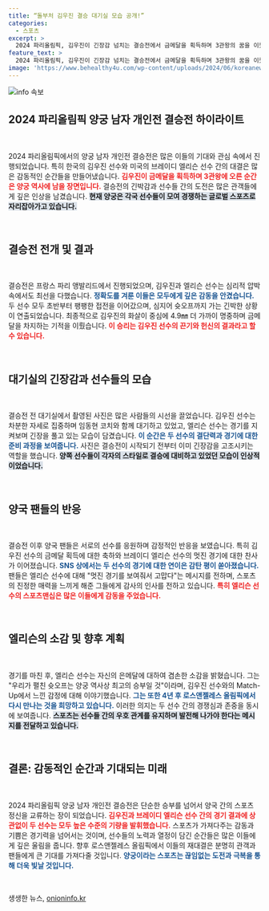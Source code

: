 ```yaml
---
title: “돌부처 김우진 결승 대기실 모습 공개!”
categories:
  - 스포츠
excerpt: >
  2024 파리올림픽, 김우진이 긴장감 넘치는 결승전에서 금메달을 획득하며 3관왕의 꿈을 이뤘다. 대기실에서의 두 선수의 모습이 화제가 된 가운데, 엘리슨은 진정한 스포츠맨십을 보여주며 감동을 전했다.
feature_text: >
  2024 파리올림픽, 김우진이 긴장감 넘치는 결승전에서 금메달을 획득하며 3관왕의 꿈을 이뤘다. 대기실에서의 두 선수의 모습이 화제가 된 가운데, 엘리슨은 진정한 스포츠맨십을 보여주며 감동을 전했다.
image: 'https://www.behealthy4u.com/wp-content/uploads/2024/06/koreanews.jpg'
---
```


<p><img src="https://www.behealthy4u.com/wp-content/uploads/2024/06/koreanews.jpg" alt="info 속보" /></p>

<h2 data-ke-size="size26">2024 파리올림픽 양궁 남자 개인전 결승전 하이라이트</h2>

<p data-ke-size="size16">&nbsp;</p>

<p>2024 파리올림픽에서의 양궁 남자 개인전 결승전은 많은 이들의 기대와 관심 속에서 진행되었습니다. 특히 한국의 김우진 선수와 미국의 브레이디 엘리슨 선수 간의 대결은 많은 감동적인 순간들을 만들어냈습니다. <b><span style="color: #ee2323;">김우진이 금메달을 획득하며 3관왕에 오른 순간은 양궁 역사에 남을 장면입니다.</span></b> 결승전의 긴박감과 선수들 간의 도전은 많은 관객들에게 깊은 인상을 남겼습니다. <b><span style="background-color: #21538527;">현재 양궁은 각국 선수들이 모여 경쟁하는 글로벌 스포츠로 자리잡아가고 있습니다.</span></b> </p>

<p data-ke-size="size16">&nbsp;</p>

<h2 data-ke-size="size26">결승전 전개 및 결과</h2>

<p data-ke-size="size16">&nbsp;</p>

<p>결승전은 프랑스 파리 앵발리드에서 진행되었으며, 김우진과 엘리슨 선수는 심리적 압박 속에서도 최선을 다했습니다. <b><span style="color: #1a5490;">정확도를 겨룬 이들은 모두에게 깊은 감동을 안겼습니다.</span></b> 두 선수 모두 초반부터 팽팽한 접전을 이어갔으며, 심지어 슛오프까지 가는 긴박한 상황이 연출되었습니다. 최종적으로 김우진의 화살이 중심에 4.9㎜ 더 가까이 명중하며 금메달을 차지하는 기적을 이뤘습니다. <b><span style="color: #ee2323;">이 승리는 김우진 선수의 끈기와 헌신의 결과라고 할 수 있습니다.</span></b></p>

<p data-ke-size="size16">&nbsp;</p>

<h2 data-ke-size="size26">대기실의 긴장감과 선수들의 모습</h2>

<p data-ke-size="size16">&nbsp;</p>

<p>결승전 전 대기실에서 촬영된 사진은 많은 사람들의 시선을 끌었습니다. 김우진 선수는 차분한 자세로 집중하며 임동현 코치와 함께 대기하고 있었고, 엘리슨 선수는 경기를 지켜보며 긴장을 풀고 있는 모습이 담겼습니다. <b><span style="color: #1a5490;">이 순간은 두 선수의 결단력과 경기에 대한 준비 과정을 보여줍니다.</span></b> 사진은 결승전이 시작되기 전부터 이미 긴장감을 고조시키는 역할을 했습니다. <b><span style="background-color: #21538527;">양쪽 선수들이 각자의 스타일로 결승에 대비하고 있었던 모습이 인상적이었습니다.</span></b></p>

<p data-ke-size="size16">&nbsp;</p>

<h2 data-ke-size="size26">양국 팬들의 반응</h2>

<p data-ke-size="size16">&nbsp;</p>

<p>결승전 이후 양국 팬들은 서로의 선수를 응원하며 감정적인 반응을 보였습니다. 특히 김우진 선수의 금메달 획득에 대한 축하와 브레이디 엘리슨 선수의 멋진 경기에 대한 찬사가 이어졌습니다. <b><span style="color: #1a5490;">SNS 상에서는 두 선수의 경기에 대한 연이은 감탄 평이 쏟아졌습니다.</span></b> 팬들은 엘리슨 선수에 대해 "멋진 경기를 보여줘서 고맙다"는 메시지를 전하며, 스포츠의 진정한 매력을 느끼게 해준 그들에게 감사의 인사를 전하고 있습니다. <b><span style="color: #ee2323;">특히 엘리슨 선수의 스포츠맨십은 많은 이들에게 감동을 주었습니다.</span></b></p>

<p data-ke-size="size16">&nbsp;</p>

<h2 data-ke-size="size26">엘리슨의 소감 및 향후 계획</h2>

<p data-ke-size="size16">&nbsp;</p>

<p>경기를 마친 후, 엘리슨 선수는 자신의 은메달에 대하여 겸손한 소감을 밝혔습니다. 그는 "우리가 펼친 슛오프는 양궁 역사상 최고의 승부일 것"이라며, 김우진 선수와의 Match-Up에서 느낀 감정에 대해 이야기했습니다. <b><span style="color: #1a5490;">그는 또한 4년 후 로스앤젤레스 올림픽에서 다시 만나는 것을 희망하고 있습니다.</span></b> 이러한 의지는 두 선수 간의 경쟁심과 존중을 동시에 보여줍니다. <b><span style="background-color: #21538527;">스포츠는 선수들 간의 우호 관계를 유지하며 발전해 나가야 한다는 메시지를 전달하고 있습니다.</span></b></p>

<p data-ke-size="size16">&nbsp;</p>

<h2 data-ke-size="size26">결론: 감동적인 순간과 기대되는 미래</h2>

<p data-ke-size="size16">&nbsp;</p>

<p>2024 파리올림픽 양궁 남자 개인전 결승전은 단순한 승부를 넘어서 양국 간의 스포츠 정신을 교류하는 장이 되었습니다. <b><span style="color: #ee2323;">김우진과 브레이디 엘리슨 선수 간의 경기 결과에 상관없이 두 선수는 모두 높은 수준의 기량을 발휘했습니다.</span></b> 스포츠가 가져다주는 감동과 기쁨은 경기력을 넘어서는 것이며, 선수들의 노력과 열정이 담긴 순간들은 많은 이들에게 깊은 울림을 줍니다. 향후 로스앤젤레스 올림픽에서 이들의 재대결은 분명히 관객과 팬들에게 큰 기대를 가져다줄 것입니다. <b><span style="color: #1a5490;">양궁이라는 스포츠는 끊임없는 도전과 극복을 통해 더욱 빛날 것입니다.</span></b></p>

<p data-ke-size="size16">&nbsp;</p>
생생한 뉴스, <a href="https://onioninfo.kr" rel="dofollow">onioninfo.kr</a>


